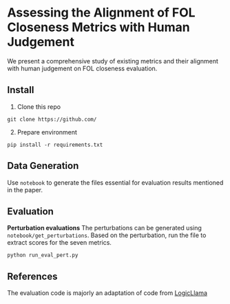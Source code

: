 # Assessing the Alignment of FOL Closeness Metrics with Human Judgement

We present a comprehensive study of existing metrics and their alignment with human judgement on FOL closeness evaluation. 

## Install

1. Clone this repo
```commandline
git clone https://github.com/
```

2. Prepare environment
```
pip install -r requirements.txt
```

## Data Generation

Use `notebook` to generate the files essential for evaluation results mentioned in the paper.

## Evaluation 
**Perturbation evaluations**
The perturbations can be generated using `notebook/get_perturbations`. Based on the perturbation, run the file to extract scores for the seven metrics.
```
python run_eval_pert.py
```

## References
The evaluation code is majorly an adaptation of code from [LogicLlama](https://github.com/gblackout/LogicLLaMA.git)
